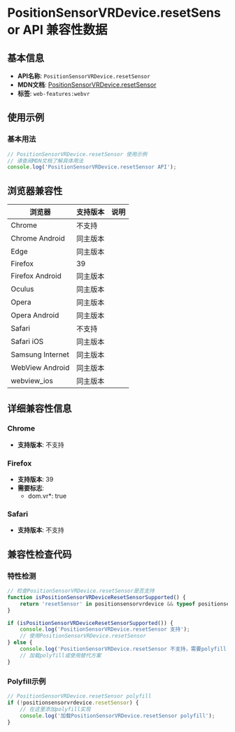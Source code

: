 # PositionSensorVRDevice.resetSensor API 兼容性数据

## 基本信息

- **API名称**: `PositionSensorVRDevice.resetSensor`
- **MDN文档**: [PositionSensorVRDevice.resetSensor](https://developer.mozilla.org/docs/Web/API/PositionSensorVRDevice/resetSensor)
- **标签**: `web-features:webvr`

## 使用示例

### 基本用法

```javascript
// PositionSensorVRDevice.resetSensor 使用示例
// 请查阅MDN文档了解具体用法
console.log('PositionSensorVRDevice.resetSensor API');
```

## 浏览器兼容性

| 浏览器 | 支持版本 | 说明 |
|--------|----------|------|
| Chrome | 不支持 |  |
| Chrome Android | 同主版本 |  |
| Edge | 同主版本 |  |
| Firefox | 39 |  |
| Firefox Android | 同主版本 |  |
| Oculus | 同主版本 |  |
| Opera | 同主版本 |  |
| Opera Android | 同主版本 |  |
| Safari | 不支持 |  |
| Safari iOS | 同主版本 |  |
| Samsung Internet | 同主版本 |  |
| WebView Android | 同主版本 |  |
| webview_ios | 同主版本 |  |

## 详细兼容性信息

### Chrome

- **支持版本**: 不支持

### Firefox

- **支持版本**: 39
- **需要标志**: 
  - dom.vr*: true

### Safari

- **支持版本**: 不支持

## 兼容性检查代码

### 特性检测

```javascript
// 检查PositionSensorVRDevice.resetSensor是否支持
function isPositionSensorVRDeviceResetSensorSupported() {
    return 'resetSensor' in positionsensorvrdevice && typeof positionsensorvrdevice.resetSensor === 'function';
}

if (isPositionSensorVRDeviceResetSensorSupported()) {
    console.log('PositionSensorVRDevice.resetSensor 支持');
    // 使用PositionSensorVRDevice.resetSensor
} else {
    console.log('PositionSensorVRDevice.resetSensor 不支持，需要polyfill');
    // 加载polyfill或使用替代方案
}
```

### Polyfill示例

```javascript
// PositionSensorVRDevice.resetSensor polyfill
if (!positionsensorvrdevice.resetSensor) {
    // 在这里添加polyfill实现
    console.log('加载PositionSensorVRDevice.resetSensor polyfill');
}
```

